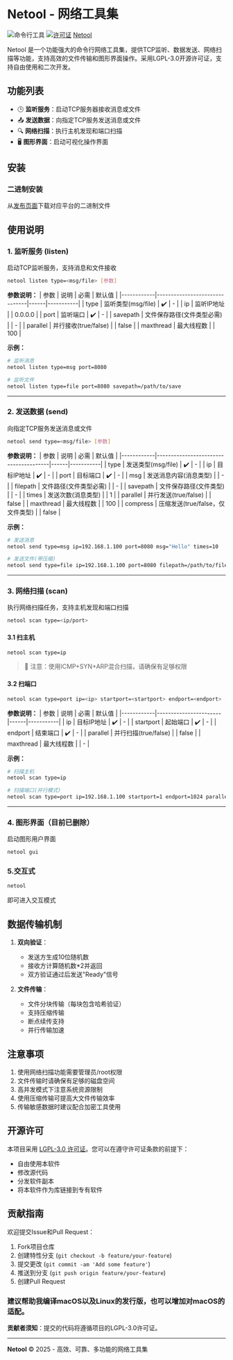 # Netool - 网络工具集

![命令行工具](https://img.shields.io/badge/平台-Windows|Linux|macOS-blue)
[![许可证](https://img.shields.io/badge/许可证-LGPL3.0-green)](LICENSE)
[Netool](https://netool.netlify.app)

Netool 是一个功能强大的命令行网络工具集，提供TCP监听、数据发送、网络扫描等功能，支持高效的文件传输和图形界面操作。采用LGPL-3.0开源许可证，支持自由使用和二次开发。

## 功能列表

- 🕒 **监听服务**：启动TCP服务器接收消息或文件
- 📤 **发送数据**：向指定TCP服务发送消息或文件
- 🔍 **网络扫描**：执行主机发现和端口扫描
- 🖥️ **图形界面**：启动可视化操作界面

## 安装

### 二进制安装
从[发布页面]([https://github.com/xue-gongziqin/netool/releases](https://github.com/xuegongziqin/netool/releases))下载对应平台的二进制文件

## 使用说明

### 1. 监听服务 (listen)

启动TCP监听服务，支持消息和文件接收

```bash
netool listen type=<msg/file> [参数]
```

**参数说明：**
| 参数       | 说明                          | 必需 | 默认值    |
|------------|-------------------------------|------|-----------|
| type       | 监听类型(msg/file)            | ✔️   | -         |
| ip         | 监听IP地址                    |      | 0.0.0.0   |
| port       | 监听端口                      | ✔️   | -         |
| savepath   | 文件保存路径(文件类型必需)    |      | -         |
| parallel   | 并行接收(true/false)          |      | false     |
| maxthread  | 最大线程数                    |      | 100       |

**示例：**
```bash
# 监听消息
netool listen type=msg port=8080

# 监听文件
netool listen type=file port=8080 savepath=/path/to/save
```

---

### 2. 发送数据 (send)

向指定TCP服务发送消息或文件

```bash
netool send type=<msg/file> [参数]
```

**参数说明：**
| 参数       | 说明                                  | 必需 | 默认值    |
|------------|---------------------------------------|------|-----------|
| type       | 发送类型(msg/file)                    | ✔️   | -         |
| ip         | 目标IP地址                            | ✔️   | -         |
| port       | 目标端口                              | ✔️   | -         |
| msg        | 发送消息内容(消息类型)               |      | -         |
| filepath   | 文件路径(文件类型必需)               |      | -         |
| savepath   | 文件保存路径(文件类型)               |      | -         |
| times      | 发送次数(消息类型)                   |      | 1         |
| parallel   | 并行发送(true/false)                  |      | false     |
| maxthread  | 最大线程数                            |      | 100       |
| compress   | 压缩发送(true/false，仅文件类型)     |      | false     |

**示例：**
```bash
# 发送消息
netool send type=msg ip=192.168.1.100 port=8080 msg="Hello" times=10

# 发送文件(带压缩)
netool send type=file ip=192.168.1.100 port=8080 filepath=/path/to/file savepath=/save/path compress=true
```

---

### 3. 网络扫描 (scan)

执行网络扫描任务，支持主机发现和端口扫描

```bash
netool scan type=<ip/port>
```

#### 3.1 扫主机
```bash
netool scan type=ip
```
> 📌 注意：使用ICMP+SYN+ARP混合扫描，请确保有足够权限

#### 3.2 扫端口
```bash
netool scan type=port ip=<ip> startport=<startport> endport=<endport> [参数]
```

**参数说明：**
| 参数       | 说明                  | 必需 | 默认值    |
|------------|-----------------------|------|-----------|
| ip         | 目标IP地址            | ✔️   | -         |
| startport  | 起始端口              | ✔️   | -         |
| endport    | 结束端口              | ✔️   | -         |
| parallel   | 并行扫描(true/false)  |      | false     |
| maxthread  | 最大线程数            |      | -         |

**示例：**
```bash
# 扫描主机
netool scan type=ip

# 扫描端口(并行模式)
netool scan type=port ip=192.168.1.100 startport=1 endport=1024 parallel=true maxthread=50
```

---

### 4. 图形界面（目前已删除）

启动图形用户界面
```bash
netool gui
```

### 5.交互式
```bash
netool
```
即可进入交互模式

## 数据传输机制

1. **双向验证**：
   - 发送方生成10位随机数
   - 接收方计算随机数*2并返回
   - 双方验证通过后发送"Ready"信号

2. **文件传输**：
   - 文件分块传输（每块包含哈希验证）
   - 支持压缩传输
   - 断点续传支持
   - 并行传输加速

## 注意事项

1. 使用网络扫描功能需要管理员/root权限
2. 文件传输时请确保有足够的磁盘空间
3. 高并发模式下注意系统资源限制
4. 使用压缩传输可提高大文件传输效率
5. 传输敏感数据时建议配合加密工具使用

## 开源许可

本项目采用 [LGPL-3.0 许可证](LICENSE)。您可以在遵守许可证条款的前提下：
- 自由使用本软件
- 修改源代码
- 分发软件副本
- 将本软件作为库链接到专有软件

## 贡献指南

欢迎提交Issue和Pull Request：
1. Fork项目仓库
2. 创建特性分支 (`git checkout -b feature/your-feature`)
3. 提交更改 (`git commit -am 'Add some feature'`)
4. 推送到分支 (`git push origin feature/your-feature`)
5. 创建Pull Request

### 建议帮助我编译macOS以及Linux的发行版，也可以增加对macOS的适配。

**贡献者须知**：提交的代码将遵循项目的LGPL-3.0许可证。

---

**Netool** © 2025 - 高效、可靠、多功能的网络工具集
